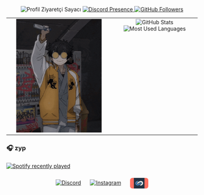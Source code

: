 <p float="left" align="center">
  <img src="https://komarev.com/ghpvc/?username=zypheris&color=blue" alt="Profil Ziyaretçi Sayacı" width="120" />
  <a href="https://discord.com/users/773582512647569409">
    <img src="https://lanyard.cnrad.dev/api/773582512647569409" alt="Discord Presence" width="380" />
  </a>
  <a href="https://github.com/zypheriss">
    <img src="https://img.shields.io/github/followers/zypheriss?label=Takipci&style=social" alt="GitHub Followers" width="120" />
  </a>
</p>

<table width="100%">
  <tr>
    <td width="55%" align="center" valign="top">
      <img height="300" src="https://github.com/Zypheriss/zypheriss/blob/main/zypheriss.gif?raw=true" alt="GIF" />
    </td>
    <td width="45%" align="center" valign="top">
      <img height="180" src="https://github-readme-stats.vercel.app/api?username=zypheriss&show_icons=true&locale=en&theme=algolia&include_all_commits=true&count_private=true" alt="GitHub Stats" />
      <img height="180" src="https://github-readme-stats.vercel.app/api/top-langs?username=zypheriss&show_icons=true&locale=en&layout=compact&langs_count=8&theme=algolia" alt="Most Used Languages" />
    </td>
  </tr>
</table>
<h3 align="left">🎧 zyp</h3>

###

<div align="left">
  <a href="https://open.spotify.com/user/31hkg7jaj6mbj37lgkd2huaeakfa">
    <img src="https://spotify-recently-played-readme.vercel.app/api?user=31hkg7jaj6mbj37lgkd2huaeakfal&count=5" alt="Spotify recently played"  />
  </a>
</div>

###
<p align="center">
  <a href="https://discord.com/users/773582512647569409" target="_blank" rel="noopener noreferrer" style="margin:0 10px; display: inline-block;">
    <img src="https://img.shields.io/badge/Discord-5865F2?style=for-the-badge&logo=discord&logoColor=white" alt="Discord" height="28" />
  </a>
  <a href="https://www.instagram.com/ilwixi7" target="_blank" rel="noopener noreferrer" style="margin:0 10px; display: inline-block;">
    <img src="https://img.shields.io/badge/Instagram-E4405F?style=for-the-badge&logo=instagram&logoColor=white" alt="Instagram" height="28" />
  </a>
  <a href="https://www.itemsatis.com/profil/liviuxs.html" target="_blank" rel="noopener noreferrer" style="margin:0 10px; display: inline-block; padding: 0 10px; background-color: #FF6F61; border-radius: 6px; vertical-align: middle;">
    <img src="https://github.com/Zypheriss/zypheriss/blob/main/zyp23.png?raw=true" alt="ItemSatış" height="28" style="vertical-align: middle;" />
  </a>
</p>

